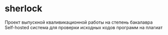 # sherlock
Проект выпускной кваливикационной работы на степень бакалавра
Self-hosted система для проверки исходных кодов программ на плагиат
